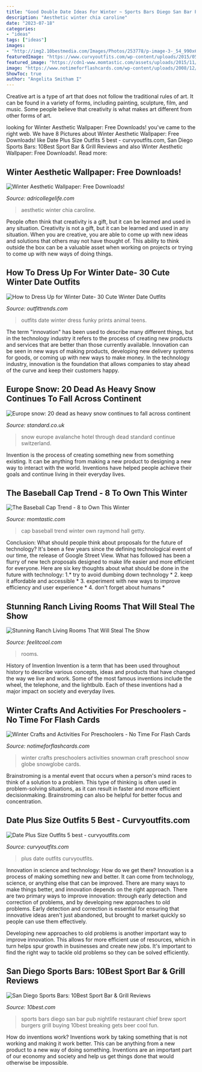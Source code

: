 ```yaml
---
title: "Good Double Date Ideas For Winter ~ Sports Bars Diego San Bar Pub Nightlife Restaurant Chief Brew Sport Burgers Grill Buying 10best Breaking Gets Beer Cool Fun"
description: "Aesthetic winter chia caroline"
date: "2023-07-18"
categories:
- "ideas"
tags: ["ideas"]
images:
- "http://img2.10bestmedia.com/Images/Photos/253778/p-image-3-_54_990x660_201406010300.jpeg"
featuredImage: "https://www.curvyoutfits.com/wp-content/uploads/2015/05/date-plus-size-outfits-5-best1.jpg"
featured_image: "https://cdn1-www.momtastic.com/assets/uploads/2015/11/baseball-cap.jpg"
image: "https://www.notimeforflashcards.com/wp-content/uploads/2008/12/snow-globe-snoman-winter-craft-for-kids-.jpg"
ShowToc: true
author: "Angelita Smitham I"
---
```



Creative art is a type of art that does not follow the traditional rules of art. It can be found in a variety of forms, including painting, sculpture, film, and music. Some people believe that creativity is what makes art different from other forms of art.

	

		
looking for Winter Aesthetic Wallpaper: Free Downloads! you've came to the right web. We have 8 Pictures about Winter Aesthetic Wallpaper: Free Downloads! like Date Plus Size Outfits 5 best - curvyoutfits.com, San Diego Sports Bars: 10Best Sport Bar &amp; Grill Reviews and also Winter Aesthetic Wallpaper: Free Downloads!. Read more:
		
    
## Winter Aesthetic Wallpaper: Free Downloads!

<img loading=lazy src="https://adricollegelife.com/wp-content/uploads/2020/11/21-576x1024.png" onerror="this.onerror=null;this.src='https://tse1.mm.bing.net/th?id=OIP.IW0XjVeG1bpn9sFXeqFJ2gHaNK&amp;pid=15.1';" alt="Winter Aesthetic Wallpaper: Free Downloads!">

_Source: adricollegelife.com_

>aesthetic winter chia caroline. 

	

People often think that creativity is a gift, but it can be learned and used in any situation.
Creativity is not a gift, but it can be learned and used in any situation. When you are creative, you are able to come up with new ideas and solutions that others may not have thought of. This ability to think outside the box can be a valuable asset when working on projects or trying to come up with new ways of doing things.

    
## How To Dress Up For Winter Date- 30 Cute Winter Date Outfits

<img loading=lazy src="https://www.outfittrends.com/wp-content/uploads/2014/12/Cute-New-ear-outfits-for-teens1.jpg" onerror="this.onerror=null;this.src='https://tse4.mm.bing.net/th?id=OIP.4DWmUSbdHh-zksUHmsaytgAAAA&amp;pid=15.1';" alt="How to Dress Up for Winter Date- 30 Cute Winter Date Outfits">

_Source: outfittrends.com_

>outfits date winter dress funky prints animal teens. 

	

The term "innovation" has been used to describe many different things, but in the technology industry it refers to the process of creating new products and services that are better than those currently available. Innovation can be seen in new ways of making products, developing new delivery systems for goods, or coming up with new ways to make money. In the technology industry, innovation is the foundation that allows companies to stay ahead of the curve and keep their customers happy.

    
## Europe Snow: 20 Dead As Heavy Snow Continues To Fall Across Continent

<img loading=lazy src="https://static.standard.co.uk/s3fs-public/thumbnails/image/2019/01/11/20/europesnow1101.jpg" onerror="this.onerror=null;this.src='https://tse3.mm.bing.net/th?id=OIP.2B2YC7sR6XFLYE1qvGYhWgHaE8&amp;pid=15.1';" alt="Europe snow: 20 dead as heavy snow continues to fall across continent">

_Source: standard.co.uk_

>snow europe avalanche hotel through dead standard continue switzerland. 

	

Invention is the process of creating something new from something existing. It can be anything from making a new product to designing a new way to interact with the world. Inventions have helped people achieve their goals and continue living in their everyday lives.

    
## The Baseball Cap Trend - 8 To Own This Winter

<img loading=lazy src="https://cdn1-www.momtastic.com/assets/uploads/2015/11/baseball-cap.jpg" onerror="this.onerror=null;this.src='https://tse2.mm.bing.net/th?id=OIP.fXPL_esAo_hUvV_k4B1XHAHaKL&amp;pid=15.1';" alt="The Baseball Cap Trend - 8 to Own This Winter">

_Source: momtastic.com_

>cap baseball trend winter own raymond hall getty. 

	

Conclusion: What should people think about proposals for the future of technology?
It's been a few years since the defining technological event of our time, the release of Google Street View. What has followed has been a flurry of new tech proposals designed to make life easier and more efficient for everyone. Here are six key thoughts about what should be done in the future with technology: 
1.* try to avoid dumbing down technology *
2. keep it affordable and accessible *
3. experiment with new ways to improve efficiency and user experience *
4. don't forget about humans *

    
## Stunning Ranch Living Rooms That Will Steal The Show

<img loading=lazy src="https://feelitcool.com/wp-content/uploads/2016/12/stunning-ranch-living-rooms16-768x612.jpg" onerror="this.onerror=null;this.src='https://tse4.mm.bing.net/th?id=OIP.aRprCno1n5eOXhh9Sk7CegHaF5&amp;pid=15.1';" alt="Stunning Ranch Living Rooms That Will Steal The Show">

_Source: feelitcool.com_

>rooms. 

	

History of Invention
Invention is a term that has been used throughout history to describe various concepts, ideas and products that have changed the way we live and work. Some of the most famous inventions include the wheel, the telephone, and the lightbulb. Each of these inventions had a major impact on society and everyday lives.

    
## Winter Crafts And Activities For Preschoolers - No Time For Flash Cards

<img loading=lazy src="https://www.notimeforflashcards.com/wp-content/uploads/2008/12/snow-globe-snoman-winter-craft-for-kids-.jpg" onerror="this.onerror=null;this.src='https://tse2.mm.bing.net/th?id=OIP.j6yK_2fktHuEhH6V_JncWgAAAA&amp;pid=15.1';" alt="Winter Crafts and Activities For Preschoolers - No Time For Flash Cards">

_Source: notimeforflashcards.com_

>winter crafts preschoolers activities snowman craft preschool snow globe snowglobe cards. 

	

Brainstroming is a mental event that occurs when a person's mind races to think of a solution to a problem. This type of thinking is often used in problem-solving situations, as it can result in faster and more efficient decisionmaking. Brainstroming can also be helpful for better focus and concentration.

    
## Date Plus Size Outfits 5 Best - Curvyoutfits.com

<img loading=lazy src="https://www.curvyoutfits.com/wp-content/uploads/2015/05/date-plus-size-outfits-5-best1.jpg" onerror="this.onerror=null;this.src='https://tse2.mm.bing.net/th?id=OIP.51USShqHJ_oZAN2eLDG-pQHaLL&amp;pid=15.1';" alt="Date Plus Size Outfits 5 best - curvyoutfits.com">

_Source: curvyoutfits.com_

>plus date outfits curvyoutfits. 

	

Innovation in science and technology: How do we get there?
Innovation is a process of making something new and better. It can come from technology, science, or anything else that can be improved. There are many ways to make things better, and innovation depends on the right approach.
There are two primary ways to improve innovation: through early detection and correction of problems, and by developing new approaches to old problems. Early detection and correction is essential for ensuring that innovative ideas aren't just abandoned, but brought to market quickly so people can use them effectively.

Developing new approaches to old problems is another important way to improve innovation. This allows for more efficient use of resources, which in turn helps spur growth in businesses and create new jobs. It's important to find the right way to tackle old problems so they can be solved efficiently.

    
## San Diego Sports Bars: 10Best Sport Bar &amp; Grill Reviews

<img loading=lazy src="http://img2.10bestmedia.com/Images/Photos/253778/p-image-3-_54_990x660_201406010300.jpeg" onerror="this.onerror=null;this.src='https://tse2.mm.bing.net/th?id=OIP.-pK3quzq5VGyIGXELUmJ5wHaE8&amp;pid=15.1';" alt="San Diego Sports Bars: 10Best Sport Bar &amp; Grill Reviews">

_Source: 10best.com_

>sports bars diego san bar pub nightlife restaurant chief brew sport burgers grill buying 10best breaking gets beer cool fun. 

	

How do inventions work?
Inventions work by taking something that is not working and making it work better. This can be anything from a new product to a new way of doing something. Inventions are an important part of our economy and society and help us get things done that would otherwise be impossible.

